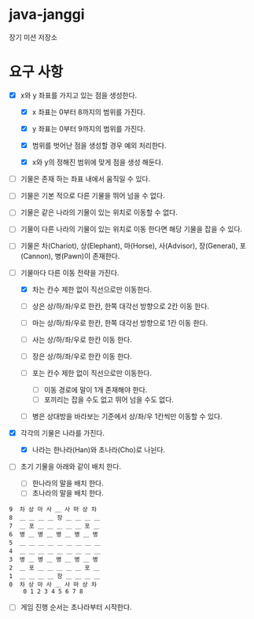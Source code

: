 # java-janggi

장기 미션 저장소

# 요구 사항

- [x] x와 y 좌표를 가지고 있는 점을 생성한다.
  - [x] x 좌표는 0부터 8까지의 범위를 가진다. 
  - [x] y 좌표는 0부터 9까지의 범위를 가진다.
  - [x] 범위를 벗어난 점을 생성할 경우 예외 처리한다.
  - [x] x와 y의 정해진 범위에 맞게 점을 생성 해둔다. 


- [ ] 기물은 존재 하는 좌표 내에서 움직일 수 있다.
- [ ] 기물은 기본 적으로 다른 기물을 뛰어 넘을 수 없다.
- [ ] 기물은 같은 나라의 기물이 있는 위치로 이동할 수 없다.
- [ ] 기물이 다른 나라의 기물이 있는 위치로 이동 한다면 해당 기물을 잡을 수 있다.


- [ ] 기물은 차(Chariot), 상(Elephant), 마(Horse), 사(Advisor), 장(General), 포(Cannon), 병(Pawn)이 존재한다.
- [ ] 기물마다 다른 이동 전략을 가진다.
  - [x] 차는 칸수 제한 없이 직선으로만 이동한다.
  - [ ] 상은 상/하/좌/우로 한칸, 한쪽 대각선 방향으로 2칸 이동 한다.
  - [ ] 마는 상/하/좌/우로 한칸, 한쪽 대각선 방향으로 1칸 이동 한다.
  - [ ] 사는 상/하/좌/우로 한칸 이동 한다.
  - [ ] 장은 상/하/좌/우로 한칸 이동 한다.
  - [ ] 포는 칸수 제한 없이 직선으로만 이동한다. 
    - [ ] 이동 경로에 말이 1개 존재해야 한다.
    - [ ] 포끼리는 잡을 수도 없고 뛰어 넘을 수도 없다.
  - [ ] 병은 상대방을 바라보는 기준에서 상/좌/우 1칸씩만 이동할 수 있다.


- [x] 각각의 기물은 나라를 가진다.
  - [x] 나라는 한나라(Han)와 초나라(Cho)로 나뉜다.


- [ ] 초기 기물을 아래와 같이 배치 한다.
  - [ ] 한나라의 말을 배치 한다.
  - [ ] 초나라의 말을 배치 한다.
```배치 예시
9  차 상 마 사 ＿ 사 마 상 차
8  ＿ ＿ ＿ ＿ 장 ＿ ＿ ＿ ＿
7  ＿ 포 ＿ ＿ ＿ ＿ ＿ 포 ＿
6  병 ＿ 병 ＿ 병 ＿ 병 ＿ 병
5  ＿ ＿ ＿ ＿ ＿ ＿ ＿ ＿ ＿
4  ＿ ＿ ＿ ＿ ＿ ＿ ＿ ＿ ＿
3  병 ＿ 병 ＿ 병 ＿ 병 ＿ 병
2  ＿ 포 ＿ ＿ ＿ ＿ ＿ 포 ＿
1  ＿ ＿ ＿ ＿ 장 ＿ ＿ ＿ ＿
0  차 상 마 사 ＿ 사 마 상 차
    0 1 2 3 4 5 6 7 8
```

- [ ] 게임 진행 순서는 초나라부터 시작한다.